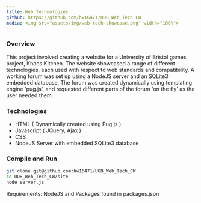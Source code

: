 ```yaml
---
title: Web Technologies 
github: https://github.com/hw16471/UOB_Web_Tech_CW
media: <img src="assets/img/web-tech-showcase.png" width="100%">
---
```

### Overview
This project involved creating a website for a University of Bristol games project, Khaos Kitchen. The website showcased a range of different technologies, each used with respect to web standards and compatibility. A working forum was set up using a NodeJS server and an SQLite3 embedded database. The forum was created dynamically using templating engine 'pug.js', and requested different parts of the forum 'on the fly' as the user needed them.

### Technologies 
* HTML ( Dynamically created using Pug.js )
* Javascript ( JQuery, Ajax )
* CSS 
* NodeJS Server with embedded SQLite3 database

### Compile and Run
```bash
git clone git@github.com:hw16471/UOB_Web_Tech_CW
cd UOB_Web_Tech_CW/site
node server.js
```
Requirements: NodeJS and Packages found in packages.json

